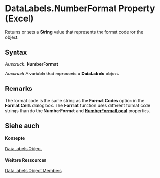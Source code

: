 
# DataLabels.NumberFormat Property (Excel)

Returns or sets a  **String** value that represents the format code for the object.


## Syntax

 _Ausdruck_. **NumberFormat**

 _Ausdruck_ A variable that represents a **DataLabels** object.


## Remarks

The format code is the same string as the  **Format Codes** option in the **Format Cells** dialog box. The **Format** function uses different format code strings than do the **NumberFormat** and **[NumberFormatLocal](f5ef1fd2-1532-df41-2be8-e18096751fa3.md)** properties.


## Siehe auch


#### Konzepte


[DataLabels Object](3d79271e-c702-e785-6984-d838d060a8c5.md)
#### Weitere Ressourcen


[DataLabels Object Members](http://msdn.microsoft.com/library/3c9d909d-d090-b6ed-8a28-ba62c3459044%28Office.15%29.aspx)